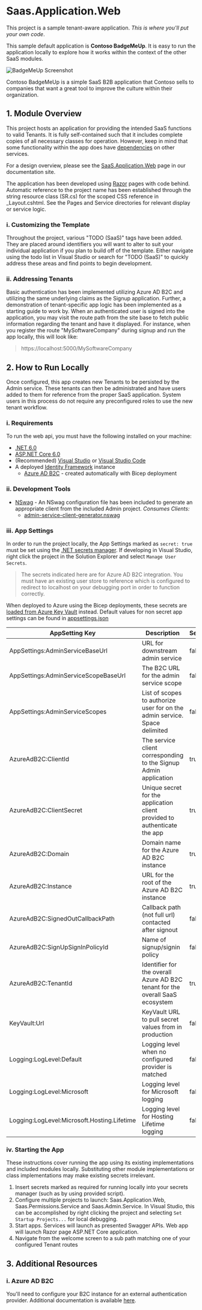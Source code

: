 # Saas.Application.Web

This project is a sample tenant-aware application. *This is where you'll put your own code*.

This sample default application is **Contoso BadgeMeUp**. It is easy to run the application locally to explore how it works within the context of the other SaaS modules.

![BadgeMeUp Screenshot](badgemeup-screenshot.gif)

Contoso BadgeMeUp is a simple SaaS B2B application that Contoso sells to companies that want a great tool to improve the culture within their organization.

## 1. Module Overview

This project hosts an application for providing the intended SaaS functions to valid Tenants. It is fully self-contained such that it includes complete copies of all necessary classes for operation. However, keep in mind that some functionality within the app does have [dependencies](https://azure.github.io/azure-saas/components/saas-application/#dependencies) on other services.

For a design overview, please see the [SaaS.Application.Web](https://azure.github.io/azure-saas/components/saas-application/) page in our documentation site.

The application has been developed using [Razor](https://docs.microsoft.com/en-us/aspnet/core/razor-pages/?view=aspnetcore-6.0&tabs=visual-studio) pages with code behind. Automatic reference to the project name has been established through the string resource class (SR.cs) for the scoped CSS reference in _Layout.cshtml. See the Pages and Service directories for relevant display or service logic.

### i. Customizing the Template

Throughout the project, various "TODO (SaaS)" tags have been added. They are placed around identifiers you will want to alter to suit your individual application if you plan to build off of the template. Either navigate using the todo list in Visual Studio or search for "TODO (SaaS)" to quickly address these areas and find points to begin development.

### ii. Addressing Tenants

Basic authentication has been implemented utilizing Azure AD B2C and utilizing the same underlying claims as the Signup application. Further, a demonstration of tenant-specific app logic has been implemented as a starting guide to work by. When an authenticated user is signed into the application, you may visit the route path from the site base to fetch public information regarding the tenant and have it displayed. For instance, when you register the route "MySoftwareCompany" during signup and run the app locally, this will look like:

>https://localhost:5000/MySoftwareCompany

## 2. How to Run Locally

Once configured, this app creates new Tenants to be persisted by the Admin service. These tenants can then be administrated and have users added to them for reference from the proper SaaS application. System users in this process do not require any preconfigured roles to use the new tenant workflow.

### i. Requirements

To run the web api, you must have the following installed on your machine:

- [.NET 6.0](https://dotnet.microsoft.com/en-us/download/dotnet/6.0)
- [ASP.NET Core 6.0](https://docs.microsoft.com/en-us/aspnet/core/introduction-to-aspnet-core?view=aspnetcore-6.0)
- (Recommended) [Visual Studio](https://visualstudio.microsoft.com/downloads/) or [Visual Studio Code](https://code.visualstudio.com/download)
- A deployed [Identity Framework](https://azure.github.io/azure-saas/quick-start/) instance
    - [Azure AD B2C](https://azure.microsoft.com/en-us/services/active-directory/external-identities/b2c/) - created automatically with Bicep deployment

### ii. Development Tools

- [NSwag](https://github.com/RicoSuter/NSwag) - An NSwag configuration file has been included to generate an appropriate client from the included Admin project.
    *Consumes Clients:*
	- [admin-service-client-generator.nswag](Saas.Application.Web/admin-service-client-generator.nswag)
	
### iii. App Settings

In order to run the project locally, the App Settings marked as `secret: true` must be set using the [.NET secrets manager](https://docs.microsoft.com/en-us/aspnet/core/security/app-secrets?view=aspnetcore-6.0&tabs=windows). If developing in Visual Studio, right click the project in the Solution Explorer and select `Manage User Secrets`.

> The secrets indicated here are for Azure AD B2C integration. You must have an existing user store to reference which is configured to redirect to localhost on your debugging port in order to function correctly.

When deployed to Azure using the Bicep deployments, these secrets are [loaded from Azure Key Vault](https://docs.microsoft.com/en-us/aspnet/core/security/key-vault-configuration?view=aspnetcore-6.0#secret-storage-in-the-development-environment) instead.
Default values for non secret app settings can be found in [appsettings.json](Saas.Application.Web/appsettings.json)

| AppSetting Key                              | Description                                                                    | Secret | Default Value                  |
| ------------------------------------------- | ------------------------------------------------------------------------------ | ------ | ------------------------------ |
| AppSettings:AdminServiceBaseUrl             | URL for downstream admin service                                               | false  | https://localhost:7041/        |
| AppSettings:AdminServiceScopeBaseUrl        | The B2C URL for the admin service scope                                        | false  |                                |
| AppSettings:AdminServiceScopes              | List of scopes to authorize user for on the admin service. Space delimited     | false  |                                |
| AzureAdB2C:ClientId                         | The service client corresponding to the Signup Admin application               | true   |                                |
| AzureAdB2C:ClientSecret                     | Unique secret for the application client provided to authenticate the app      | true   |                                |
| AzureAdB2C:Domain                           | Domain name for the Azure AD B2C instance                                      | true   |                                |
| AzureAdB2C:Instance                         | URL for the root of the Azure AD B2C instance                                  | true   |                                |
| AzureAdB2C:SignedOutCallbackPath            | Callback path (not full url) contacted after signout                           | false  | /signout/B2C_1A_SIGNUP_SIGNIN  |
| AzureAdB2C:SignUpSignInPolicyId             | Name of signup/signin policy                                                   | false  | B2C_1A_SIGNUP_SIGNIN           |
| AzureAdB2C:TenantId                         | Identifier for the overall Azure AD B2C tenant for the overall SaaS ecosystem  | true   |                                |
| KeyVault:Url                                | KeyVault URL to pull secret values from in production                          | false  |                                |
| Logging:LogLevel:Default                    | Logging level when no configured provider is matched                           | false  | Information                    |
| Logging:LogLevel:Microsoft                  | Logging level for Microsoft logging                                            | false  | Warning                        |
| Logging:LogLevel:Microsoft.Hosting.Lifetime | Logging level for Hosting Lifetime logging                                     | false  | Information                    |
 
### iv. Starting the App

These instructions cover running the app using its existing implementations and included modules locally. Substituting other module implementations or class implementations may make existing secrets irrelevant.

1. Insert secrets marked as required for running locally into your secrets manager (such as by using provided script).
1. Configure multiple projects to launch: Saas.Application.Web, Saas.Permissions.Service and Saas.Admin.Service. In Visual Studio, this can be accomplished by right clicking the project and selecting `Set Startup Projects...` for local debugging.
1. Start apps. Services will launch as presented Swagger APIs. Web app will launch Razor page ASP.NET Core application.
1. Navigate from the welcome screen to a sub path matching one of your configured Tenant routes

## 3. Additional Resources

### i. Azure AD B2C
You'll need to configure your B2C instance for an external authentication provider. Additional documentation is available [here](https://azure.github.io/azure-saas/components/identity/).